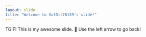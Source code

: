 ```yaml
---
layout: slide
title: "Welcome to SofDit76139's slide!"
---
```

TGIF! This is my awesome slide. :tada:
Use the left arrow to go back!
